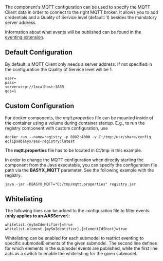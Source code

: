 The component's MQTT configuration can be used to specify the MQTT Client data in order to connect to the right MQTT broker. It allows you to add credentials and a Quality of Service level (default: 1) besides the mandatory server address.

Information about what events will be published can be found in the [eventing extension](../../developer/extensions/eventing.md).

## Default Configuration
By default, a MQTT Client only needs a server address. If not specified in the configuration the Quality of Service level will be 1.
```
user=
pass=
server=tcp://localhost:1883
qos=1
```
## Custom Configuration
For docker components, the *mqtt.properties* file can be mounted inside of the container using a volume during container startup. E.g., to run the registry component with custom configuration, use
```
docker run --name=registry -p 8082:4000 -v C:/tmp:/usr/share/config eclipsebasyx/aas-registry:latest
```
The **mqtt.properties** file has to be located in C:/tmp in this example.

In order to change the MQTT configuration when directly starting the component from the Java executable, you can specify the configuration file path via the **BASYX_MQTT** parameter. See the following example with the registry:
```
java -jar -DBASYX_MQTT="C:/tmp/mqtt.properties" registry.jar
```
## Whitelisting
The following lines can be added to the configuration file to filter events (**only applies to an AASServer**):
```
whitelist.{mySmIdentifier}=true
whitelist.element.{mySmIdentifier}.{elementIdShort}=true
```
Whitelisting can be enabled for each submodel to restrict eventing to specific submodelElements of the given submodel. The second line defines for which elements in the submodel events are published, while the first line acts as a switch to enable the whitelisting for the given submodel.